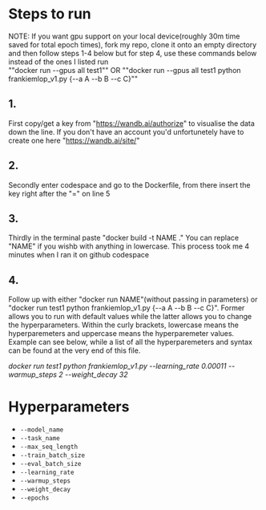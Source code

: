 # Steps to run

NOTE: If you want gpu support on your local device(roughly 30m time saved for total epoch times), fork my repo, clone it onto an empty directory and then follow steps 1-4 below but for step 4, use these commands below instead of the ones I listed run <br>
""docker run --gpus all test1"" OR ""docker run --gpus all test1 python frankiemlop_v1.py {--a A --b B --c C}""

## 1.
First copy/get a key from "https://wandb.ai/authorize" to visualise the data down the line. If you don't have an account you'd unfortunetely have to create one here "https://wandb.ai/site/"

## 2.
Secondly enter codespace and go to the Dockerfile, from there insert the key right after the "=" on line 5

## 3.
Thirdly in the terminal paste "docker build -t NAME ." You can replace "NAME" if you wishb with anything in lowercase. This process took me 4 minutes when I ran it on github codespace

## 4.
Follow up with either "docker run NAME"(without passing in parameters) or "docker run test1 python frankiemlop_v1.py {--a A --b B --c C}". Former allows you to run with default values while the latter allows you to change the hyperparameters. Within the curly brackets, lowercase means the hyperparemeters and uppercase means the hyperparemeter values. Example can see below, while a list of all the hyperparemeters and syntax can be found at the very end of this file.

*docker run test1 python frankiemlop_v1.py --learning_rate 0.00011 --warmup_steps 2 --weight_decay 32*

# Hyperparameters
- `--model_name`
- `--task_name`
- `--max_seq_length`
- `--train_batch_size`
- `--eval_batch_size`
- `--learning_rate`
- `--warmup_steps`
- `--weight_decay`
- `--epochs`

